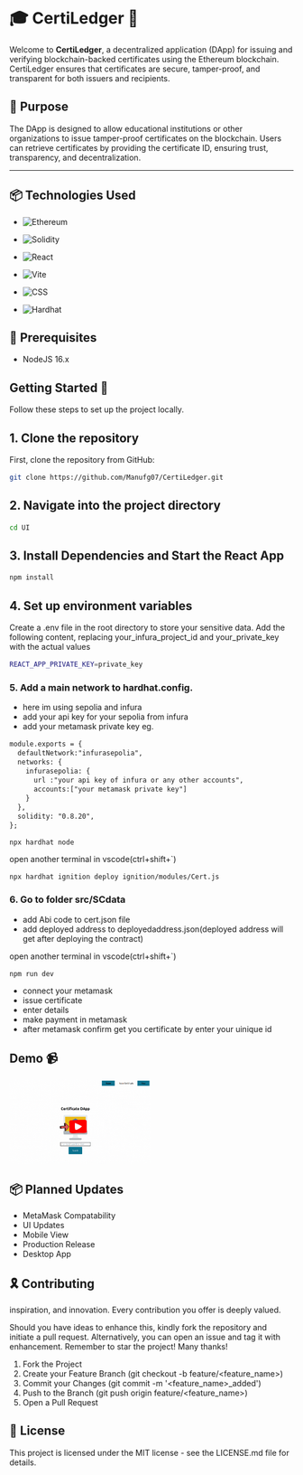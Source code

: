 # 🎓 **CertiLedger** 🚀

Welcome to **CertiLedger**, a decentralized application (DApp) for issuing and verifying blockchain-backed certificates using the Ethereum blockchain. CertiLedger ensures that certificates are secure, tamper-proof, and transparent for both issuers and recipients.

## 🎯 Purpose

The DApp is designed to allow educational institutions or other organizations to issue tamper-proof certificates on the blockchain. Users can retrieve certificates by providing the certificate ID, ensuring trust, transparency, and decentralization.

---
## 📦 **Technologies Used**

- ![Ethereum](https://img.shields.io/badge/-Ethereum-3C3C3D?style=flat&logo=Ethereum&logoColor=white)  
  
- ![Solidity](https://img.shields.io/badge/-Solidity-363636?style=flat&logo=solidity&logoColor=white)  
  
- ![React](https://img.shields.io/badge/-React-61DAFB?style=flat&logo=React&logoColor=white) 
 
- ![Vite](https://img.shields.io/badge/-Vite-646CFF?style=flat&logo=vite&logoColor=white)   
  
- ![CSS](https://img.shields.io/badge/-CSS-1572B6?style=flat&logo=css3&logoColor=white)   

- ![Hardhat](https://img.shields.io/badge/-Hardhat-f9dc3f?style=flat&logo=hardhat&logoColor=000000) 

## 📢 Prerequisites
- NodeJS 16.x

## Getting Started 🚀

Follow these steps to set up the project locally.

## 1. Clone the repository

First, clone the repository from GitHub:

```bash
git clone https://github.com/Manufg07/CertiLedger.git

```
## 2. Navigate into the project directory
```bash
cd UI

```
## 3. Install Dependencies and Start the React App
```bash
npm install

```

## 4. Set up environment variables

Create a .env file in the root directory to store your sensitive data. Add the following content, replacing your_infura_project_id and your_private_key with the actual values
```bash
REACT_APP_PRIVATE_KEY=private_key
```
### 5. Add a main network to hardhat.config.
- here im using sepolia and infura 
- add your api key for your sepolia from infura
- add your metamask private key 
eg.
```
module.exports = {
  defaultNetwork:"infurasepolia",
  networks: {
    infurasepolia: {
      url :"your api key of infura or any other accounts",
      accounts:["your metamask private key"]
    }
  },
  solidity: "0.8.20",
};
```
```
npx hardhat node
```
open another terminal in vscode(ctrl+shift+`)

```
npx hardhat ignition deploy ignition/modules/Cert.js
``` 

### 6. Go to folder src/SCdata

- add Abi code to cert.json file
- add deployed address to deployedaddress.json(deployed address will get after deploying the contract)


open another terminal in vscode(ctrl+shift+`)
```
npm run dev
```
- connect your metamask
- issue certificate
- enter details
- make payment in metamask
- after metamask confirm get you certificate by enter your uinique id

## Demo 📹

 <img align="center" alt="my dapp" src="certiapp.gif" width="250" height="150" /><br>
    
## 📦 Planned Updates
- MetaMask Compatability
- UI Updates
- Mobile View
- Production Release
- Desktop App

## 🎗️ Contributing

inspiration, and innovation. Every contribution you offer is deeply valued.

Should you have ideas to enhance this, kindly fork the repository and initiate a pull request. Alternatively, you can open an issue and tag it with enhancement. Remember to star the project! Many thanks!

1. Fork the Project
2. Create your Feature Branch (git checkout -b feature/<feature_name>)
3. Commit your Changes (git commit -m '<feature_name>_added')
4. Push to the Branch (git push origin feature/<feature_name>)
5. Open a Pull Request

## 📜 License

This project is licensed under the MIT license - see the LICENSE.md file for details.
